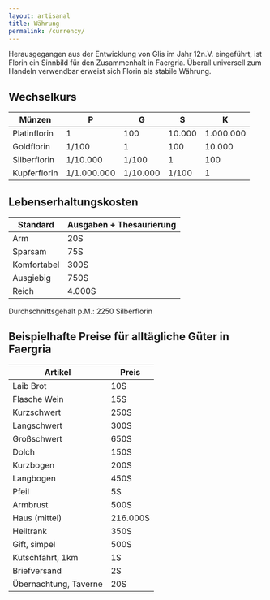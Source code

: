 ```yaml
---
layout: artisanal
title: Währung
permalink: /currency/
---
```


Herausgegangen aus der Entwicklung von Glis im Jahr 12n.V. eingeführt, ist Florin ein Sinnbild für den Zusammenhalt in
Faergria. Überall universell zum Handeln verwendbar erweist sich Florin als stabile Währung.

## Wechselkurs

| Münzen       | P           | G        | S      | K         |
|--------------|-------------|----------|--------|-----------|
| Platinflorin | 1           | 100      | 10.000 | 1.000.000 |
| Goldflorin   | 1/100       | 1        | 100    | 10.000    |
| Silberflorin | 1/10.000    | 1/100    | 1      | 100       |
| Kupferflorin | 1/1.000.000 | 1/10.000 | 1/100  | 1         |

## Lebenserhaltungskosten

| Standard    | Ausgaben + Thesaurierung |
|-------------|--------------------------|
| Arm         | 20S                      |
| Sparsam     | 75S                      |
| Komfortabel | 300S                     |
| Ausgiebig   | 750S                     |
| Reich       | 4.000S                   |

Durchschnittsgehalt p.M.: 2250 Silberflorin

## Beispielhafte Preise für alltägliche Güter in Faergria

| Artikel               | Preis    |
|-----------------------|----------|
| Laib Brot             | 10S      |
| Flasche Wein          | 15S      |
| Kurzschwert           | 250S     |
| Langschwert           | 300S     |
| Großschwert           | 650S     |
| Dolch                 | 150S     |
| Kurzbogen             | 200S     |
| Langbogen             | 450S     |
| Pfeil                 | 5S       |
| Armbrust              | 500S     |
| Haus (mittel)         | 216.000S |
| Heiltrank             | 350S     |
| Gift, simpel          | 500S     |
| Kutschfahrt, 1km      | 1S       |
| Briefversand          | 2S       |
| Übernachtung, Taverne | 20S      |